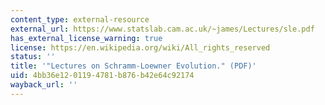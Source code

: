 ```yaml
---
content_type: external-resource
external_url: https://www.statslab.cam.ac.uk/~james/Lectures/sle.pdf
has_external_license_warning: true
license: https://en.wikipedia.org/wiki/All_rights_reserved
status: ''
title: '"Lectures on Schramm-Loewner Evolution." (PDF)'
uid: 4bb36e12-0119-4781-b876-b42e64c92174
wayback_url: ''
---
```

